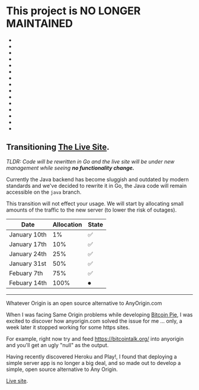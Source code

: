 # This project is NO LONGER MAINTAINED

-
-
-
-
-
-
-
-
-
-
-
-
-
-
-



## Transitioning [The Live Site](http://www.whateverorigin.org/).

*TLDR: Code will be rewritten in Go and the live site will be under new management while seeing **no functionality change.***

Currently the Java backend has become sluggish and outdated by modern standards and we've decided to rewrite it in Go, the Java code will remain accessible on the `java` branch.

This transition will not effect your usage. We will start by allocating small amounts of the traffic to the new server (to lower the risk of outages).

| Date | Allocation | State |
| -- | -- | -- |
| January 10th | 1% | ✅ |
| January 17th | 10% | ✅ |
| January 24th | 25% | ✅ |
| January 31st | 50% | ✅ |
| Febuary 7th |  75% | ✅ |
| Febuary 14th | 100% | ⏺ |

-----


Whatever Origin is an open source alternative to AnyOrigin.com

When I was facing Same Origin problems while developing [Bitcoin Pie](http://bitcoinpie.com/), I was excited to discover how anyorigin.com solved the issue for me ... only, a week later it stopped working for some https sites.

For example, right now try and feed https://bitcointalk.org/ into anyorigin and you'll get an ugly "null" as the output.

Having recently discovered Heroku and Play!, I found that deploying a simple server app is no longer a big deal, and so made out to develop a simple, open source alternative to Any Origin.

[Live site](http://whateverorigin.org/).
